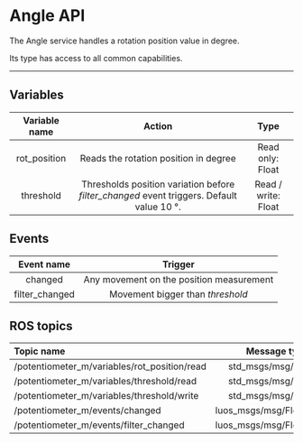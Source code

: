 # Angle API

The Angle service handles a rotation position value in degree.

Its type has access to all common capabilities.

----

## Variables

| **Variable name** | **Action** | **Type** |
|:---:|:---:|:---:|
| rot_position | Reads the rotation position in degree | Read only: Float |
| threshold | Thresholds position variation before *filter_changed* event triggers. Default value 10 °. | Read / write: Float |

## Events

| **Event name** | **Trigger** |
|:---:|:---:|
| changed | Any movement on the position measurement |
| filter_changed | Movement bigger than *threshold* |

## ROS topics
| **Topic name** | **Message type** |
|:----|:---:|
| /potentiometer_m/variables/rot_position/read | std_msgs/msg/Float32
| /potentiometer_m/variables/threshold/read | std_msgs/msg/Float32
| /potentiometer_m/variables/threshold/write | std_msgs/msg/Float32
| /potentiometer_m/events/changed | luos_msgs/msg/FloatChange
| /potentiometer_m/events/filter_changed | luos_msgs/msg/FloatChange
